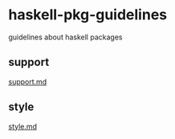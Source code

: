 # haskell-pkg-guidelines

guidelines about haskell packages

## support

[support.md](support.md)

## style

[style.md](style.md)
